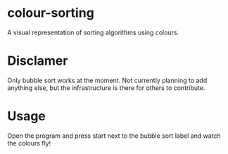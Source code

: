 # colour-sorting
A visual representation of sorting algorithms using colours.

# Disclamer
Only bubble sort works at the moment. Not currently planning to add anything else, but the infrastructure is there for others to contribute.

# Usage
Open the program and press start next to the bubble sort label and watch the colours fly!
